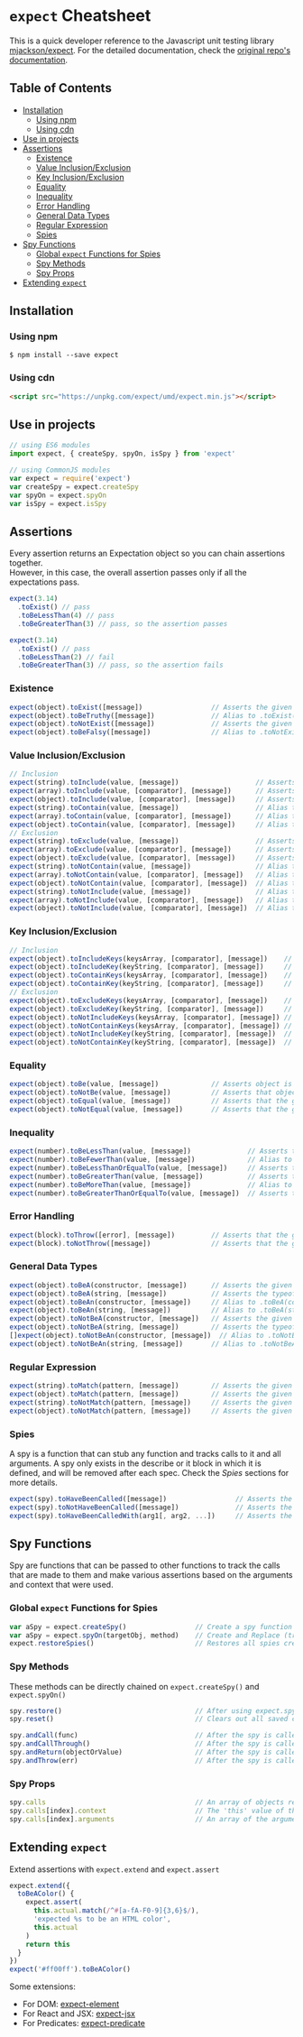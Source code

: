 # <code>expect</code> Cheatsheet
This is a quick developer reference to the Javascript unit testing library [mjackson/expect](https://github.com/mjackson/expect). For the detailed documentation, check the [original repo's documentation](https://github.com/mjackson/expect).

## Table of Contents
- [Installation](#installation)
  - [Using npm](#npm)
  - [Using cdn](#cdn)
- [Use in projects](#inprojects)
- [Assertions](#assertions)
  - [Existence](#existence)
  - [Value Inclusion/Exclusion](#valueInclusion)
  - [Key Inclusion/Exclusion](#keyInclusion)
  - [Equality](#equality)
  - [Inequality](#inequality)
  - [Error Handling](#errorHandling)
  - [General Data Types](#dataTypes)
  - [Regular Expression](#regExp)
  - [Spies](#spies)
- [Spy Functions](#spyFunc)
  - [Global <code>expect</code> Functions for Spies](#spyGlobalFuncs)
  - [Spy Methods](#spyMethods)
  - [Spy Props](#spyProps)
- [Extending <code>expect</code>](#extendExpect)

<a name="installation"></a>
## Installation

<a name="npm"></a>
### Using npm
```
$ npm install --save expect
```
<a name="cdn"></a>
### Using cdn
```html
<script src="https://unpkg.com/expect/umd/expect.min.js"></script>
```
<a name="inprojects"></a>
## Use in projects
```Javascript
// using ES6 modules
import expect, { createSpy, spyOn, isSpy } from 'expect'

// using CommonJS modules
var expect = require('expect')
var createSpy = expect.createSpy
var spyOn = expect.spyOn
var isSpy = expect.isSpy
```
<a name="assertions"></a>
## Assertions
Every assertion returns an Expectation object so you can chain assertions together.<br>However, in this case, the overall assertion passes only if all the expectations pass.
```Javascript
expect(3.14)
  .toExist() // pass
  .toBeLessThan(4) // pass
  .toBeGreaterThan(3) // pass, so the assertion passes

expect(3.14)
  .toExist() // pass
  .toBeLessThan(2) // fail
  .toBeGreaterThan(3) // pass, so the assertion fails
```
<a name="existence"></a>
### Existence
```Javascript
expect(object).toExist([message])                 // Asserts the given object is truthy
expect(object).toBeTruthy([message])              // Alias to .toExist()
expect(object).toNotExist([message])              // Asserts the given object is falsy
expect(object).toBeFalsy([message])               // Alias to .toNotExist()
```
<a name="valueInclusion"></a>
### Value Inclusion/Exclusion
```Javascript
// Inclusion
expect(string).toInclude(value, [message])                   // Asserts that a given value is included/contained within the string
expect(array).toInclude(value, [comparator], [message])      // Asserts that a given value is included/contained within the array. The comparator function, if given, should compare two objects and return false if they are not equal. The default uses is-equal npm module.
expect(object).toInclude(value, [comparator], [message])     // Asserts that a given value is included/contained within the object
expect(string).toContain(value, [message])                   // Alias to .toInclude(value, [message])
expect(array).toContain(value, [comparator], [message])      // Alias to .toInclude(value, [comparator], [message])
expect(object).toContain(value, [comparator], [message])     // Alias to .toInclude(value, [comparator], [message])
// Exclusion
expect(string).toExclude(value, [message])                   // Asserts that a given value is excluded/not contained within the string
expect(array).toExclude(value, [comparator], [message])      // Asserts that a given value is excluded/not contained within the array. The comparator function, if given, should compare two objects and return false if they are not equal. The default uses is-equal npm module.
expect(object).toExclude(value, [comparator], [message])     // Asserts that a given value is excluded/not contained within the object
expect(string).toNotContain(value, [message])                // Alias to .toExclude(value, [message])
expect(array).toNotContain(value, [comparator], [message])   // Alias to .toExclude(value, [comparator], [message])
expect(object).toNotContain(value, [comparator], [message])  // Alias to .toExclude(value, [comparator], [message])
expect(string).toNotInclude(value, [message])                // Alias to .toExclude(value, [message])
expect(array).toNotInclude(value, [comparator], [message])   // Alias to .toExclude(value, [comparator], [message])
expect(object).toNotInclude(value, [comparator], [message])  // Alias to .toExclude(value, [comparator], [message])
```
<a name="keyInclusion"></a>
### Key Inclusion/Exclusion
```Javascript
// Inclusion
expect(object).toIncludeKeys(keysArray, [comparator], [message])    // Asserts that the given object (anything with keys) contains all of the provided keys in the array. The optional parameter comparator is a function which, if given an object and a string key, should return a boolean detailing whether or not the key exists in the object. By default, a shallow check with Object.prototype.hasOwnProperty is performed.
expect(object).toIncludeKey(keyString, [comparator], [message])     // Similar to .toIncludeKeys() but using only one key (string)
expect(object).toContainKeys(keysArray, [comparator], [message])    // Alias to .toIncludeKeys()
expect(object).toContainKey(keyString, [comparator], [message])     // Alias to .toIncludeKey()
// Exclusion
expect(object).toExcludeKeys(keysArray, [comparator], [message])    // Asserts that the given object (anything with keys) does not contain any of the provided keys in the array. The optional parameter comparator is a function which, if given an object and a string key, should return a boolean detailing whether or not the key exists in the object. By default, a shallow check with Object.prototype.hasOwnProperty is performed.
expect(object).toExcludeKey(keyString, [comparator], [message])     // Similar to .toExcludeKeys() but using only one key (string)
expect(object).toNotIncludeKeys(keysArray, [comparator], [message]) // Alias to .toExcludeKeys()
expect(object).toNotContainKeys(keysArray, [comparator], [message]) // Alias to .toExcludeKeys()
expect(object).toNotIncludeKey(keyString, [comparator], [message])  // Alias to .toExcludeKey()
expect(object).toNotContainKey(keyString, [comparator], [message])  // Alias to .toExcludeKey()
```
<a name="equality"></a>
### Equality
```Javascript
expect(object).toBe(value, [message])             // Asserts object is strictly equal to value (using ===)
expect(object).toNotBe(value, [message])          // Asserts that object is strictly not equal to value (using !==)
expect(object).toEqual(value, [message])          // Asserts that the given object equals value using (is-equal npm module)
expect(object).toNotEqual(value, [message])       // Asserts that the given object is not equal to value (using is-equal npm module)
```
<a name="inequality"></a>
### Inequality
```Javascript
expect(number).toBeLessThan(value, [message])              // Asserts the given number is less than value (<)
expect(number).toBeFewerThan(value, [message])             // Alias to .toBeLessThan()
expect(number).toBeLessThanOrEqualTo(value, [message])     // Asserts the given number is less than or equal to value (<=)
expect(number).toBeGreaterThan(value, [message])           // Asserts the given number is greater than value (>)
expect(number).toBeMoreThan(value, [message])              // Alias to .toBeGreaterThan()
expect(number).toBeGreaterThanOrEqualTo(value, [message])  // Asserts the given number is greater than or equal to value (>=)
```
<a name="errorHandling"></a>
### Error Handling
```Javascript
expect(block).toThrow([error], [message])         // Asserts that the given block throws an error: The error argument may be a constructor (comparing with instanceof) or string/RegExp (comparing with error.message)
expect(block).toNotThrow([message])               // Asserts that the given block does not throw an error
```
<a name="dataTypes"></a>
### General Data Types
```Javascript
expect(object).toBeA(constructor, [message])      // Asserts the given object is an instanceof the constructor
expect(object).toBeA(string, [message])           // Asserts the typeof the given object is the string
expect(object).toBeAn(constructor, [message])     // Alias to .toBeA(constructor)
expect(object).toBeAn(string, [message])          // Alias to .toBeA(string)
expect(object).toNotBeA(constructor, [message])   // Asserts the given object to not be an instanceof the constructor
expect(object).toNotBeA(string, [message])        // Asserts the typeof the given object to not be the string
[]expect(object).toNotBeAn(constructor, [message])  // Alias to .toNotBeA(constructor)
expect(object).toNotBeAn(string, [message])       // Alias to .toNotBeA(string)
```
<a name="regExp"></a>
### Regular Expression
```Javascript
expect(string).toMatch(pattern, [message])        // Asserts the given string matches a pattern. The pattern must be a RegExp.
expect(object).toMatch(pattern, [message])        // Asserts the given object matches a pattern. The pattern may be anything acceptable to tapjs/tmatch npm module.
expect(string).toNotMatch(pattern, [message])     // Asserts the given string to not match a pattern. The pattern must be a RegExp.
expect(object).toNotMatch(pattern, [message])     // Asserts the given object to not match a pattern. The pattern may be anything acceptable to tapjs/tmatch npm module.
```
<a name="spies"></a>
### Spies
A spy is a function that can stub any function and tracks calls to it and all arguments. A spy only exists in the describe or it block in which it is defined, and will be removed after each spec. Check the *Spies* sections for more details.
```Javascript
expect(spy).toHaveBeenCalled([message])                 // Asserts the given spy function has been called at least once.
expect(spy).toNotHaveBeenCalled([message])              // Asserts the given spy function has not been called.
expect(spy).toHaveBeenCalledWith(arg1[, arg2, ...])     // Asserts the given spy function has been called with the expected arguments.
```
<a name="spyFunc"></a>
## Spy Functions
Spy are functions that can be passed to other functions to track the calls that are made to them and make various assertions based on the arguments and context that were used.
<a name="spyGlobalFuncs"></a>
### Global <code>expect</code> Functions for Spies
```Javascript
var aSpy = expect.createSpy()                 // Create a spy function
var aSpy = expect.spyOn(targetObj, method)    // Create and Replace (transform) the method in the targetObj with (into) a spy
expect.restoreSpies()                         // Restores all spies created with expect.spyOn(). See spy.restore() method for individual restore.
```
<a name="spyMethods"></a>
### Spy Methods
These methods can be directly chained on <code>expect.createSpy()</code> and <code>expect.spyOn()</code>
```Javascript
spy.restore()                                 // After using expect.spyOn(), use this to restore back a spy individually. See expect.restoreSpies() for a all-in-one restore of all spies
spy.reset()                                   // Clears out all saved calls (spy.calls) to the spy

spy.andCall(func)                             // After the spy is called, also invoke func
spy.andCallThrough()                          // After the spy is called, also call the function it is spying on
spy.andReturn(objectOrValue)                  // After the spy is called, make it return an object/value
spy.andThrow(err)                             // After the spy is called, make it throw an error
```
<a name="spyProps"></a>
### Spy Props
```Javascript
spy.calls                                     // An array of objects representing all saved calls to the spy. Use spy.reset() to clear it
spy.calls[index].context                      // The 'this' value of the call's execution context
spy.calls[index].arguments                    // An array of the arguments passed to the spy for the particular call
```
<a name="extendExpect"></a>
## Extending <code>expect</code>
Extend assertions with <code>expect.extend</code> and <code>expect.assert</code>
```JavaScript
expect.extend({
  toBeAColor() {
    expect.assert(
      this.actual.match(/^#[a-fA-F0-9]{3,6}$/),
      'expected %s to be an HTML color',
      this.actual
    )
    return this
  }
})
expect('#ff00ff').toBeAColor()
```
Some extensions:
- For DOM: [expect-element](https://github.com/mjackson/expect-element)
- For React and JSX: [expect-jsx](https://github.com/algolia/expect-jsx)
- For Predicates: [expect-predicate](https://github.com/erikras/expect-predicate)
